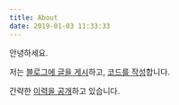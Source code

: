 ```yaml
---
title: About
date: 2019-01-03 11:33:33
---
```


안녕하세요.

저는 [블로그에 글을 게시](https://bbon.kr)하고, [코드를 작성](https://github.com/bbonkr)합니다.

간략한 [이력을 공개](https://bbon.me/resume)하고 있습니다.
